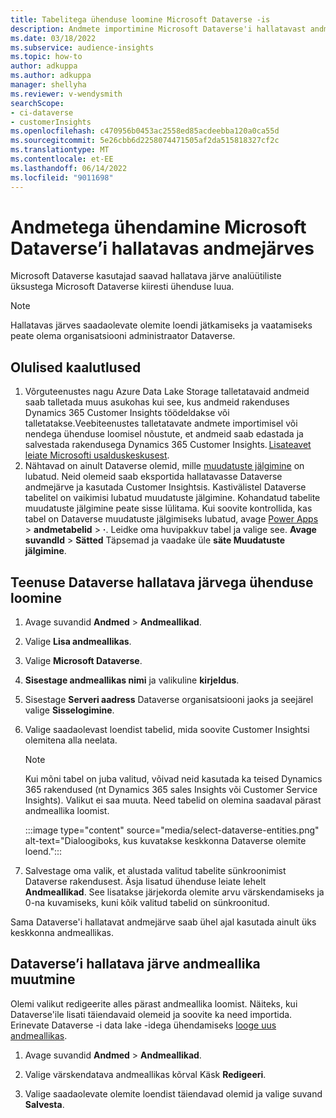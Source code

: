 ```yaml
---
title: Tabelitega ühenduse loomine Microsoft Dataverse -is
description: Andmete importimine Microsoft Dataverse'i hallatavast andmejärvest.
ms.date: 03/18/2022
ms.subservice: audience-insights
ms.topic: how-to
author: adkuppa
ms.author: adkuppa
manager: shellyha
ms.reviewer: v-wendysmith
searchScope:
- ci-dataverse
- customerInsights
ms.openlocfilehash: c470956b0453ac2558ed85acdeebba120a0ca55d
ms.sourcegitcommit: 5e26cbb6d2258074471505af2da515818327cf2c
ms.translationtype: MT
ms.contentlocale: et-EE
ms.lasthandoff: 06/14/2022
ms.locfileid: "9011698"
---
```

# <a name="connect-to-data-in-a-microsoft-dataverse-managed-data-lake"></a>Andmetega ühendamine Microsoft Dataverse’i hallatavas andmejärves

Microsoft Dataverse kasutajad saavad hallatava järve analüütiliste üksustega Microsoft Dataverse kiiresti ühenduse luua.

> [!NOTE]
> Hallatavas järves saadaolevate olemite loendi jätkamiseks ja vaatamiseks peate olema organisatsiooni administraator Dataverse.

## <a name="important-considerations"></a>Olulised kaalutlused

1. Võrguteenustes nagu Azure Data Lake Storage talletatavaid andmeid saab talletada muus asukohas kui see, kus andmeid rakenduses Dynamics 365 Customer Insights töödeldakse või talletatakse.Veebiteenustes talletatavate andmete importimisel või nendega ühenduse loomisel nõustute, et andmeid saab edastada ja salvestada rakendusega Dynamics 365 Customer Insights. [Lisateavet leiate Microsofti usalduskeskusest](https://www.microsoft.com/trust-center).
2. Nähtavad on ainult Dataverse olemid, mille [muudatuste jälgimine](/power-platform/admin/enable-change-tracking-control-data-synchronization) on lubatud. Neid olemeid saab eksportida hallatavasse Dataverse andmejärve ja kasutada Customer Insightsis. Kastivälistel Dataverse tabelitel on vaikimisi lubatud muudatuste jälgimine. Kohandatud tabelite muudatuste jälgimine peate sisse lülitama. Kui soovite kontrollida, kas tabel on Dataverse muudatuste jälgimiseks lubatud, avage [Power Apps](https://make.powerapps.com) > **andmetabelid** > **·**. Leidke oma huvipakkuv tabel ja valige see. **Avage suvandId** > **Sätted** Täpsemad ja vaadake üle **säte Muudatuste jälgimine**.

## <a name="connect-to-a-dataverse-managed-lake"></a>Teenuse Dataverse hallatava järvega ühenduse loomine

1. Avage suvandid **Andmed** > **Andmeallikad**.

1. Valige **Lisa andmeallikas**.

1. Valige **Microsoft Dataverse**.

1. **Sisestage andmeallikas nimi** ja valikuline **kirjeldus**.

1. Sisestage **Serveri aadress** Dataverse organisatsiooni jaoks ja seejärel valige **Sisselogimine**.

1. Valige saadaolevast loendist tabelid, mida soovite Customer Insightsi olemitena alla neelata.

   > [!NOTE]
   > Kui mõni tabel on juba valitud, võivad neid kasutada ka teised Dynamics 365 rakendused (nt Dynamics 365 sales Insights või Customer Service Insights). Valikut ei saa muuta. Need tabelid on olemina saadaval pärast andmeallika loomist.

    :::image type="content" source="media/select-dataverse-entities.png" alt-text="Dialoogiboks, kus kuvatakse keskkonna Dataverse olemite loend.":::

1. Salvestage oma valik, et alustada valitud tabelite sünkroonimist Dataverse rakendusest. Äsja lisatud ühenduse leiate lehelt **Andmeallikad**. See lisatakse järjekorda olemite arvu värskendamiseks ja 0-na kuvamiseks, kuni kõik valitud tabelid on sünkroonitud.

Sama Dataverse'i hallatavat andmejärve saab ühel ajal kasutada ainult üks keskkonna andmeallikas.

## <a name="edit-a-dataverse-managed-lake-data-source"></a>Dataverse’i hallatava järve andmeallika muutmine

Olemi valikut redigeerite alles pärast andmeallika loomist. Näiteks, kui Dataverse'ile lisati täiendavaid olemeid ja soovite ka need importida.
Erinevate Dataverse -i data lake -idega ühendamiseks [looge uus andmeallikas](#connect-to-a-dataverse-managed-lake).

1. Avage suvandid **Andmed** > **Andmeallikad**.

1. Valige värskendatava andmeallikas kõrval Käsk **Redigeeri**.

1. Valige saadaolevate olemite loendist täiendavad olemid ja valige suvand **Salvesta**.

